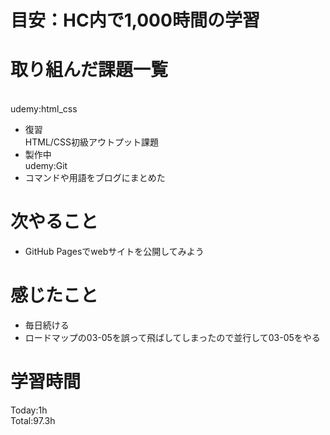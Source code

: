 # 目安：HC内で1,000時間の学習
# 取り組んだ課題一覧
<br>udemy:html_css
- 復習
<br>HTML/CSS初級アウトプット課題
- 製作中
<br>udemy:Git
- コマンドや用語をブログにまとめた
# 次やること
- GitHub Pagesでwebサイトを公開してみよう
# 感じたこと
- 毎日続ける
- ロードマップの03-05を誤って飛ばしてしまったので並行して03-05をやる
# 学習時間
Today:1h
<br>Total:97.3h
